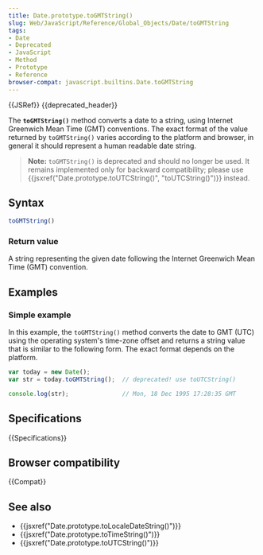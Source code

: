 ```yaml
---
title: Date.prototype.toGMTString()
slug: Web/JavaScript/Reference/Global_Objects/Date/toGMTString
tags:
- Date
- Deprecated
- JavaScript
- Method
- Prototype
- Reference
browser-compat: javascript.builtins.Date.toGMTString
---
```

{{JSRef}} {{deprecated_header}}

The **`toGMTString()`** method converts a date to a string, using Internet
Greenwich Mean Time (GMT) conventions. The exact format of the value returned by
`toGMTString()` varies according to the platform and browser, in general it
should represent a human readable date string.

> **Note:** `toGMTString()` is deprecated and should no longer be used. It
> remains implemented only for backward compatibility; please use
> {{jsxref("Date.prototype.toUTCString()", "toUTCString()")}}
> instead.

## Syntax

```js
toGMTString()
```

### Return value

A string representing the given date following the Internet Greenwich Mean Time
(GMT) convention.

## Examples

### Simple example

In this example, the `toGMTString()` method converts the date to GMT (UTC) using
the operating system's time-zone offset and returns a string value that is
similar to the following form. The exact format depends on the platform.

```js
var today = new Date();
var str = today.toGMTString();  // deprecated! use toUTCString()

console.log(str);               // Mon, 18 Dec 1995 17:28:35 GMT
```

## Specifications

{{Specifications}}

## Browser compatibility

{{Compat}}

## See also

- {{jsxref("Date.prototype.toLocaleDateString()")}}
- {{jsxref("Date.prototype.toTimeString()")}}
- {{jsxref("Date.prototype.toUTCString()")}}
